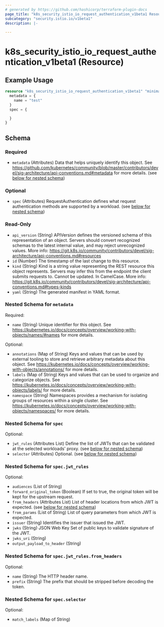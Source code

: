 ```yaml
---
# generated by https://github.com/hashicorp/terraform-plugin-docs
page_title: "k8s_security_istio_io_request_authentication_v1beta1 Resource - terraform-provider-k8s"
subcategory: "security.istio.io/v1beta1"
description: |-
  
---
```


# k8s_security_istio_io_request_authentication_v1beta1 (Resource)



## Example Usage

```terraform
resource "k8s_security_istio_io_request_authentication_v1beta1" "minimal" {
  metadata = {
    name = "test"
  }
  spec = {

  }
}
```

<!-- schema generated by tfplugindocs -->
## Schema

### Required

- `metadata` (Attributes) Data that helps uniquely identify this object. See https://github.com/kubernetes/community/blob/master/contributors/devel/sig-architecture/api-conventions.md#metadata for more details. (see [below for nested schema](#nestedatt--metadata))

### Optional

- `spec` (Attributes) RequestAuthentication defines what request authentication methods are supported by a workload. (see [below for nested schema](#nestedatt--spec))

### Read-Only

- `api_version` (String) APIVersion defines the versioned schema of this representation of an object. Servers should convert recognized schemas to the latest internal value, and may reject unrecognized values. More info: https://git.k8s.io/community/contributors/devel/sig-architecture/api-conventions.md#resources
- `id` (Number) The timestamp of the last change to this resource.
- `kind` (String) Kind is a string value representing the REST resource this object represents. Servers may infer this from the endpoint the client submits requests to. Cannot be updated. In CamelCase. More info: https://git.k8s.io/community/contributors/devel/sig-architecture/api-conventions.md#types-kinds
- `yaml` (String) The generated manifest in YAML format.

<a id="nestedatt--metadata"></a>
### Nested Schema for `metadata`

Required:

- `name` (String) Unique identifier for this object. See https://kubernetes.io/docs/concepts/overview/working-with-objects/names/#names for more details.

Optional:

- `annotations` (Map of String) Keys and values that can be used by external tooling to store and retrieve arbitrary metadata about this object. See https://kubernetes.io/docs/concepts/overview/working-with-objects/annotations/ for more details.
- `labels` (Map of String) Keys and values that can be used to organize and categorize objects. See https://kubernetes.io/docs/concepts/overview/working-with-objects/labels/ for more details.
- `namespace` (String) Namespaces provides a mechanism for isolating groups of resources within a single cluster. See https://kubernetes.io/docs/concepts/overview/working-with-objects/namespaces/ for more details.


<a id="nestedatt--spec"></a>
### Nested Schema for `spec`

Optional:

- `jwt_rules` (Attributes List) Define the list of JWTs that can be validated at the selected workloads' proxy. (see [below for nested schema](#nestedatt--spec--jwt_rules))
- `selector` (Attributes) Optional. (see [below for nested schema](#nestedatt--spec--selector))

<a id="nestedatt--spec--jwt_rules"></a>
### Nested Schema for `spec.jwt_rules`

Optional:

- `audiences` (List of String)
- `forward_original_token` (Boolean) If set to true, the original token will be kept for the upstream request.
- `from_headers` (Attributes List) List of header locations from which JWT is expected. (see [below for nested schema](#nestedatt--spec--jwt_rules--from_headers))
- `from_params` (List of String) List of query parameters from which JWT is expected.
- `issuer` (String) Identifies the issuer that issued the JWT.
- `jwks` (String) JSON Web Key Set of public keys to validate signature of the JWT.
- `jwks_uri` (String)
- `output_payload_to_header` (String)

<a id="nestedatt--spec--jwt_rules--from_headers"></a>
### Nested Schema for `spec.jwt_rules.from_headers`

Optional:

- `name` (String) The HTTP header name.
- `prefix` (String) The prefix that should be stripped before decoding the token.



<a id="nestedatt--spec--selector"></a>
### Nested Schema for `spec.selector`

Optional:

- `match_labels` (Map of String)


